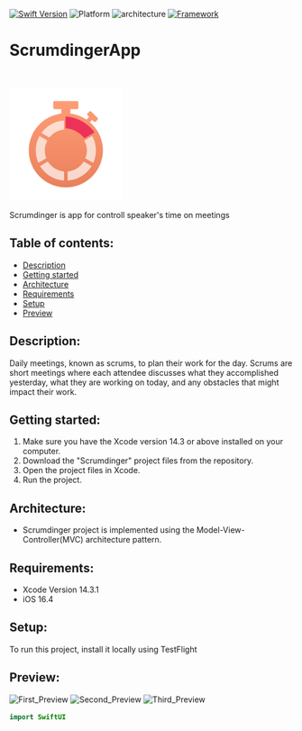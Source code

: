 [![Swift Version][swift-image]][swift-url]
![Platform][platform-image]
![architecture]
[![Framework][framework-image]][framework-url]
# ScrumdingerApp
<br />
<p align="left">
  <a href="https://github.com/hrezolit/Scrumdinger/tree/main/Scrumdinger">
    <img src="https://github.com/hrezolit/Scrumdinger/blob/main/Scrumdinger/Assets.xcassets/AppIcon.appiconset/AppIcon1024%401x.png" alt="Logo" width="200" height="200">
  </a>

  </p>
</p>
Scrumdinger is app for controll speaker's time on meetings

## Table of contents:
* [Description](#description)
* [Getting started](#getting-started)
* [Architecture](#architecture)
* [Requirements](#requirements)
* [Setup](#setup)
* [Preview](#preview)

## Description:
Daily meetings, known as scrums, to plan their work for the day. 
Scrums are short meetings where each attendee discusses what they accomplished yesterday, 
what they are working on today, and any obstacles that might impact their work.

## Getting started:
1. Make sure you have the Xcode version 14.3 or above installed on your computer.
2. Download the "Scrumdinger" project files from the repository.
3. Open the project files in Xcode.
4. Run the project.

## Architecture:
* Scrumdinger project is implemented using the Model-View-Controller(MVC) architecture pattern.
 
## Requirements:
* Xcode Version 14.3.1
* iOS 16.4
	
## Setup:
To run this project, install it locally using TestFlight

## Preview:
<img src="https://github.com/hrezolit/Scrumdinger/assets/62234354/3e180f88-059d-4a85-a243-e6bf740de0ba" alt="First_Preview" width="235" height="500">


<img src="https://github.com/hrezolit/Scrumdinger/assets/62234354/8ea6a0d3-4248-4e33-85e9-d138144cef9e" alt="Second_Preview" width="235" height="500">


<img src="https://github.com/hrezolit/Scrumdinger/assets/62234354/491eb9e5-748b-4ffb-b355-53ec9cdff5c6" alt="Third_Preview" width="235" height="500">



```swift
import SwiftUI

```

[swift-image]: https://img.shields.io/badge/swift-5.8.1-orange.svg
[swift-url]: https://swift.org/
[platform-image]: https://img.shields.io/badge/iOS-grey.svg
[architecture]: https://img.shields.io/badge/MVC-green.svg
[framework-image]: https://img.shields.io/badge/SwiftUI-blue.svg
[framework-url]: https://developer.apple.com/documentation/uikit/
